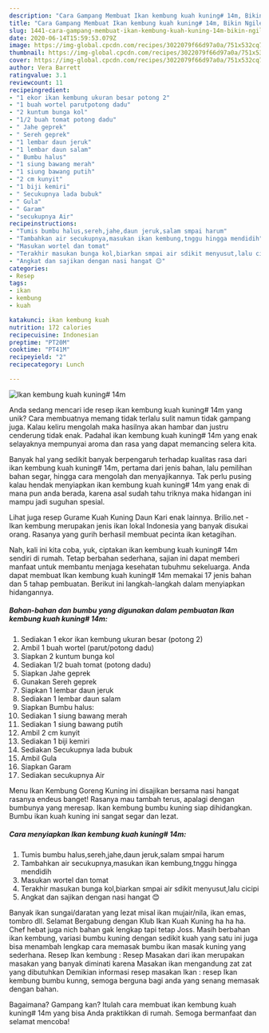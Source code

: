 ```yaml
---
description: "Cara Gampang Membuat Ikan kembung kuah kuning# 14m, Bikin Ngiler"
title: "Cara Gampang Membuat Ikan kembung kuah kuning# 14m, Bikin Ngiler"
slug: 1441-cara-gampang-membuat-ikan-kembung-kuah-kuning-14m-bikin-ngiler
date: 2020-06-14T15:59:53.079Z
image: https://img-global.cpcdn.com/recipes/3022079f66d97a0a/751x532cq70/ikan-kembung-kuah-kuning-14m-foto-resep-utama.jpg
thumbnail: https://img-global.cpcdn.com/recipes/3022079f66d97a0a/751x532cq70/ikan-kembung-kuah-kuning-14m-foto-resep-utama.jpg
cover: https://img-global.cpcdn.com/recipes/3022079f66d97a0a/751x532cq70/ikan-kembung-kuah-kuning-14m-foto-resep-utama.jpg
author: Vera Barrett
ratingvalue: 3.1
reviewcount: 11
recipeingredient:
- "1 ekor ikan kembung ukuran besar potong 2"
- "1 buah wortel parutpotong dadu"
- "2 kuntum bunga kol"
- "1/2 buah tomat potong dadu"
- " Jahe geprek"
- " Sereh geprek"
- "1 lembar daun jeruk"
- "1 lembar daun salam"
- " Bumbu halus"
- "1 siung bawang merah"
- "1 siung bawang putih"
- "2 cm kunyit"
- "1 biji kemiri"
- " Secukupnya lada bubuk"
- " Gula"
- " Garam"
- "secukupnya Air"
recipeinstructions:
- "Tumis bumbu halus,sereh,jahe,daun jeruk,salam smpai harum"
- "Tambahkan air secukupnya,masukan ikan kembung,tnggu hingga mendidih"
- "Masukan wortel dan tomat"
- "Terakhir masukan bunga kol,biarkan smpai air sdikit menyusut,lalu cicipi"
- "Angkat dan sajikan dengan nasi hangat 😊"
categories:
- Resep
tags:
- ikan
- kembung
- kuah

katakunci: ikan kembung kuah 
nutrition: 172 calories
recipecuisine: Indonesian
preptime: "PT20M"
cooktime: "PT41M"
recipeyield: "2"
recipecategory: Lunch

---
```



![Ikan kembung kuah kuning# 14m](https://img-global.cpcdn.com/recipes/3022079f66d97a0a/751x532cq70/ikan-kembung-kuah-kuning-14m-foto-resep-utama.jpg)

Anda sedang mencari ide resep ikan kembung kuah kuning# 14m yang unik? Cara membuatnya memang tidak terlalu sulit namun tidak gampang juga. Kalau keliru mengolah maka hasilnya akan hambar dan justru cenderung tidak enak. Padahal ikan kembung kuah kuning# 14m yang enak selayaknya mempunyai aroma dan rasa yang dapat memancing selera kita.

Banyak hal yang sedikit banyak berpengaruh terhadap kualitas rasa dari ikan kembung kuah kuning# 14m, pertama dari jenis bahan, lalu pemilihan bahan segar, hingga cara mengolah dan menyajikannya. Tak perlu pusing kalau hendak menyiapkan ikan kembung kuah kuning# 14m yang enak di mana pun anda berada, karena asal sudah tahu triknya maka hidangan ini mampu jadi suguhan spesial.

Lihat juga resep Gurame Kuah Kuning Daun Kari enak lainnya. Brilio.net - Ikan kembung merupakan jenis ikan lokal Indonesia yang banyak disukai orang. Rasanya yang gurih berhasil membuat pecinta ikan ketagihan.


Nah, kali ini kita coba, yuk, ciptakan ikan kembung kuah kuning# 14m sendiri di rumah. Tetap berbahan sederhana, sajian ini dapat memberi manfaat untuk membantu menjaga kesehatan tubuhmu sekeluarga. Anda dapat membuat Ikan kembung kuah kuning# 14m memakai 17 jenis bahan dan 5 tahap pembuatan. Berikut ini langkah-langkah dalam menyiapkan hidangannya.

<!--inarticleads1-->

##### Bahan-bahan dan bumbu yang digunakan dalam pembuatan Ikan kembung kuah kuning# 14m:

1. Sediakan 1 ekor ikan kembung ukuran besar (potong 2)
1. Ambil 1 buah wortel (parut/potong dadu)
1. Siapkan 2 kuntum bunga kol
1. Sediakan 1/2 buah tomat (potong dadu)
1. Siapkan  Jahe geprek
1. Gunakan  Sereh geprek
1. Siapkan 1 lembar daun jeruk
1. Sediakan 1 lembar daun salam
1. Siapkan  Bumbu halus:
1. Sediakan 1 siung bawang merah
1. Sediakan 1 siung bawang putih
1. Ambil 2 cm kunyit
1. Sediakan 1 biji kemiri
1. Sediakan  Secukupnya lada bubuk
1. Ambil  Gula
1. Siapkan  Garam
1. Sediakan secukupnya Air


Menu Ikan Kembung Goreng Kuning ini disajikan bersama nasi hangat rasanya endeus banget! Rasanya mau tambah terus, apalagi dengan bumbunya yang meresap. Ikan kembung bumbu kuning siap dihidangkan. Bumbu ikan kuah kuning ini sangat segar dan lezat. 

<!--inarticleads2-->

##### Cara menyiapkan Ikan kembung kuah kuning# 14m:

1. Tumis bumbu halus,sereh,jahe,daun jeruk,salam smpai harum
1. Tambahkan air secukupnya,masukan ikan kembung,tnggu hingga mendidih
1. Masukan wortel dan tomat
1. Terakhir masukan bunga kol,biarkan smpai air sdikit menyusut,lalu cicipi
1. Angkat dan sajikan dengan nasi hangat 😊


Banyak ikan sungai/daratan yang lezat misal ikan mujair/nila, ikan emas, tombro dll. Selamat Bergabung dengan Klub Ikan Kuah Kuning ha ha ha. Chef hebat juga nich bahan gak lengkap tapi tetap Joss. Masih berbahan ikan kembung, variasi bumbu kuning dengan sedikit kuah yang satu ini juga bisa menambah lengkap cara memasak bumbu ikan masak kuning yang sederhana. Resep Ikan kembung : Resep Masakan dari ikan merupakan masakan yang banyak diminati karena Masakan ikan mengandung zat zat yang dibutuhkan Demikian informasi resep masakan Ikan : resep Ikan kembung bumbu kunng, semoga berguna bagi anda yang senang memasak dengan bahan. 

Bagaimana? Gampang kan? Itulah cara membuat ikan kembung kuah kuning# 14m yang bisa Anda praktikkan di rumah. Semoga bermanfaat dan selamat mencoba!
